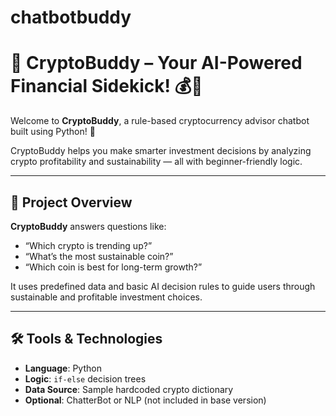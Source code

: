 # chatbotbuddy
# 🤖 CryptoBuddy – Your AI-Powered Financial Sidekick! 💰🌱

Welcome to **CryptoBuddy**, a rule-based cryptocurrency advisor chatbot built using Python! 🧠

CryptoBuddy helps you make smarter investment decisions by analyzing crypto profitability and sustainability — all with beginner-friendly logic.

---

## 🚀 Project Overview

**CryptoBuddy** answers questions like:
- “Which crypto is trending up?”
- “What’s the most sustainable coin?”
- “Which coin is best for long-term growth?”

It uses predefined data and basic AI decision rules to guide users through sustainable and profitable investment choices.

---

## 🛠️ Tools & Technologies
- **Language**: Python
- **Logic**: `if-else` decision trees
- **Data Source**: Sample hardcoded crypto dictionary
- **Optional**: ChatterBot or NLP (not included in base version)

